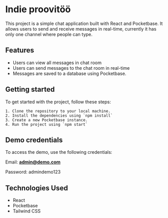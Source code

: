 # Indie proovitöö

This project is a simple chat application built with React and Pocketbase. It allows users to send and receive messages in real-time, currently it has only one channel where people can type.

## Features

-   Users can view all messages in chat room
-   Users can send messages to the chat room in real-time
-   Messages are saved to a database using Pocketbase.

## Getting started

To get started with the project, follow these steps:

    1. Clone the repository to your local machine.
    2. Install the dependencies using `npm install`
    3. Create a new Pocketbase instance.
    4. Run the project using `npm start`

## Demo credentials

To access the demo, use the following credentials:

Email: **admin@demo.com**

Password: admindemo123

## Technologies Used

-   React
-   Pocketbase
-   Tailwind CSS
